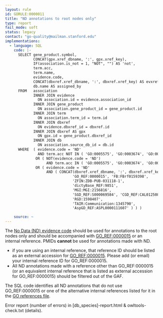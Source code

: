 ```yaml
---
layout: rule
id: GORULE:0000011
title: "ND annotations to root nodes only"
type: report
fail_mode: soft
status: legacy
contact: "go-quality@mailman.stanford.edu"
implementations:
  - language: SQL
    code: |-
      SELECT gene_product.symbol,
             CONCAT(gpx.xref_dbname, ':', gpx.xref_key),
             IF(association.is_not = 1, "NOT", "") AS 'not',
             term.acc,
             term.name,
             evidence.code,
             CONCAT(dbxref.xref_dbname, ':', dbxref.xref_key) AS evxref,
             db.name AS assigned_by
      FROM   association
             INNER JOIN evidence
               ON association.id = evidence.association_id
             INNER JOIN gene_product
               ON association.gene_product_id = gene_product.id
             INNER JOIN term
               ON association.term_id = term.id
             INNER JOIN dbxref
               ON evidence.dbxref_id = dbxref.id
             INNER JOIN dbxref AS gpx
               ON gpx.id = gene_product.dbxref_id
             INNER JOIN db
               ON association.source_db_id = db.id
      WHERE  ( evidence.code = 'ND'
               AND term.acc NOT IN ( 'GO:0005575', 'GO:0003674', 'GO:0008150' ) )
              OR ( NOT(evidence.code = 'ND')
                   AND term.acc IN ( 'GO:0005575', 'GO:0003674', 'GO:0008150' ) )
              OR ( evidence.code = 'ND'
                   AND ( CONCAT(dbxref.xref_dbname, ':', dbxref.xref_key) NOT IN (
                               'GO_REF:0000015', 'FB:FBrf0159398',
                               'ZFIN:ZDB-PUB-031118-1',
                               'dictyBase_REF:9851',
                               'MGI:MGI:2156816',
                               'SGD_REF:S000069584', 'CGD_REF:CAL0125086',
                               'RGD:1598407',
                               'TAIR:Communication:1345790',
                               'AspGD_REF:ASPL0000111607' ) ) )

    source: ~
---
```

The [No Data (ND) evidence
code](http://www.geneontology.org/GO.evidence.shtml#nd) should be used
for annotations to the root nodes only and should be accompanied with
[GO\_REF:0000015](http://www.geneontology.org/cgi-bin/references.cgi#GO_REF:0000015)
or an internal reference. PMIDs **cannot** be used for annotations made
with ND.

-   if you are using an internal reference, that reference ID should be
    listed as an external accession for
    [GO\_REF:0000015](http://www.geneontology.org/cgi-bin/references.cgi#GO_REF:0000015).
    Please add (or email) your internal reference ID for
    GO\_REF:0000015.
-   All ND annotations made with a reference other than GO\_REF:0000015
    (or an equivalent internal reference that is listed as external
    accession for GO\_REF:0000015) should be filtered out of the GAF.

The SQL code identifies all ND annotations that do not use
GO\_REF:0000015 or one of the alternative internal references listed for
it in the [GO references
file](http://www.geneontology.org/cgi-bin/references.cgi).

Error report (number of errors) in [db_species]-report.html & owltools-check.txt (details).

